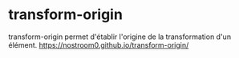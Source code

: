 # transform-origin

transform-origin permet d'établir l'origine de la transformation d'un élément.
https://nostroom0.github.io/transform-origin/
